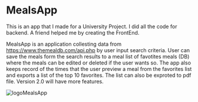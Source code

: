 # MealsApp

This is an app that I made for a University Project. I did all the code for backend.
A friend helped me by creating the FrontEnd.

MealsApp is an application collesting data from https://www.themealdb.com/api.php by user input search criteria.
User can save the meals form the search results to a meal list of favotites meals (DB) where the meals can be edited
or deleted if the user wants so. The app also keeps record of the times that the user preview a meal from the favorites
 list and exports a list of the top 10 favorites. The list can also be exproted to pdf file. Version 2.0 will have more
features.


![logoMealsApp](https://user-images.githubusercontent.com/104616760/226618818-4860b3fc-a223-4570-95b6-ab760577c98b.png)
